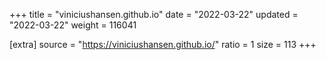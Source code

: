 +++
title = "viniciushansen.github.io"
date = "2022-03-22"
updated = "2022-03-22"
weight = 116041

[extra]
source = "https://viniciushansen.github.io/"
ratio = 1
size = 113
+++
